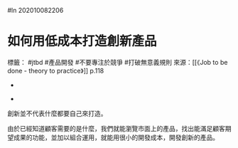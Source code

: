 #ln 202010082206
# 如何用低成本打造創新產品
標籤： #jtbd #產品開發 #不要專注於競爭 #打破無意義規則 
來源：[[《Job to be done - theory to practice》]] p.118

-

>

-

創新並不代表什麼都要自己來打造。

由於已經知道顧客需要的是什麼，我們就能瀏覽市面上的產品，找出能滿足顧客期望成果的功能，並加以組合運用，就能用很小的開發成本，開發創新的產品。
